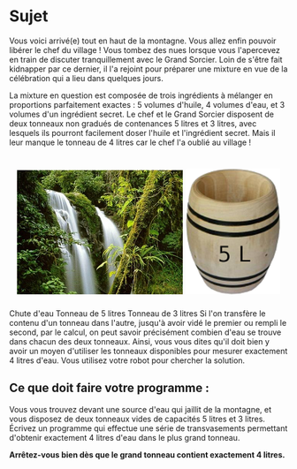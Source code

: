# Sujet
Vous voici arrivé(e) tout en haut de la montagne. Vous allez enfin pouvoir libérer le chef du village ! Vous tombez des nues lorsque vous l'apercevez en train de discuter tranquillement avec le Grand Sorcier. Loin de s'être fait kidnapper par ce dernier, il l'a rejoint pour préparer une mixture en vue de la célébration qui a lieu dans quelques jours.

La mixture en question est composée de trois ingrédients à mélanger en proportions parfaitement exactes : 5 volumes d'huile, 4 volumes d'eau, et 3 volumes d'un ingrédient secret. Le chef et le Grand Sorcier disposent de deux tonneaux non gradués de contenances 5 litres et 3 litres, avec lesquels ils pourront facilement doser l'huile et l'ingrédient secret. Mais il leur manque le tonneau de 4 litres car le chef l'a oublié au village !

<h1 align="center">
  <img src="../../../docs/chute.jpg" width="300px">
  <img src="../../../docs/tonneau5.png" width="170px">
</h1>

Chute d'eau Tonneau de 5 litres Tonneau de 3 litres
Si l'on transfère le contenu d'un tonneau dans l'autre, jusqu'à avoir vidé le premier ou rempli le second, par le calcul, on peut savoir précisément combien d'eau se trouve dans chacun des deux tonneaux. Ainsi, vous vous dites qu'il doit bien y avoir un moyen d'utiliser les tonneaux disponibles pour mesurer exactement 4 litres d'eau. Vous utilisez votre robot pour chercher la solution.

## Ce que doit faire votre programme :
Vous vous trouvez devant une source d'eau qui jaillit de la montagne, et vous disposez de deux tonneaux vides de capacités 5 litres et 3 litres. Écrivez un programme qui effectue une série de transvasements permettant d'obtenir exactement 4 litres d'eau dans le plus grand tonneau.

**Arrêtez-vous bien dès que le grand tonneau contient exactement 4 litres.**
